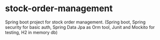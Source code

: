 # stock-order-management
Spring boot project for stock order management. (Spring boot, Spring security for basic auth, Spring Data Jpa as Orm tool, Junit and Mockito for testing, H2 in memory db)
